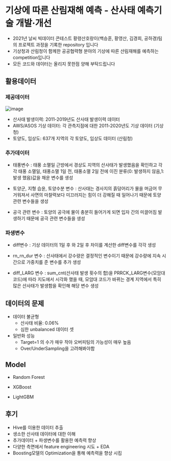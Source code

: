 # 기상에 따른 산림재해 예측 - 산사태 예측기술 개발·개선

 * 2021년 날씨 빅데이터 콘테스트 황령산호랑이(백승훈, 황영산, 김경희, 공하경)팀의 프로젝트 과정을 기록한 repository 입니다
 * 기상청과 산림청이 함께한 공공협력형 분야의 기상에 따른 산림재해를 예측하는 competition입니다
 * 모든 코드와 데이터는 올리지 못한점 양해 부탁드립니다

## 활용데이터 

### 제공데이터
![image](https://user-images.githubusercontent.com/67913569/131528549-338b0d6e-8ca8-411c-9cd5-06de6f39aade.png)
- 산사태 발생이력: 2011-2019년도 산사태 발생이력 데이터
- AWS/ASOS 기상 데이터: 각 관측지점에 대한 2011-2020년도 기상 데이터 (기상청)
- 토양도, 임상도: 637개 지역의 각 토양도, 임상도 데이터 (산림청)

### 추가데이터
- 태풍변수 : 태풍 소멸일 근방에서 경상도 지역의 산사태가 발생했음을 확인하고 각각 태풍 소멸일, 태풍소멸 1일 전, 태풍소멸 2일 전에 이진 분류(0: 발생하지 않음,1: 발생 했음)값을 채운 변수를 생성

- 토양군, 지형 습윤, 토양수분 변수 : 산사태는 경사지의 흙덩어리가 물을 머금어 무거워져서 사면의 마찰력보다 미끄러지는 힘이 더 강해질 때 일어나기 때문에 토양 관련 변수들을 생성

- 공극 관련 변수 : 토양의 공극에 물이 충분히 들어가게 되면 입자 간의 미끌어짐 발생하기 때문에 공극 관련 변수들을 생성
  
### 파생변수
- diff변수 : 기상 데이터의 1일 후 와 2일 후 차이를 계산한 diff변수를 각각 생성

- rn_rn_dur 변수 : 산사태에서 강수량은 결정적인 변수이기 때문에 강수량에 지속 시간으로 가중치를 준 변수를 추가 생성

- diff_LARG 변수 : sum_cnt(산사태 발생 횟수의 합)을 PRRCK_LARG변수(모암대 코드)에 따라 지도에서 시각화 했을 때, 모암대 코드가 바뀌는 경계 지역에서 특히 많은 산사태가 발생함을 확인해 해당 변수 생성

## 데이터의 문제
- 데이터 불균형
  - 산사태 비율: 0.06%
  - 심한 unbalanced 데이터 셋
- 일반화 성능
  - Target=1 의 수가 매우 작아 오버피팅의 가능성이 매우 높음
  - Over/UnderSampling을 고려해봐야함

## Model
- Random Forest
    
- XGBoost

- LightGBM

## 후기
- Hive를 이용한 데이터 추출
- 생소한 산사태 데이터에 대한 이해
- 추가데이터 + 파생변수를 활용한 예측력 향상
- 다양한 측면에서 feature engineering 시도 + EDA
- Boosting모델의 Optimization을 통해 예측력을 향상 시킴

